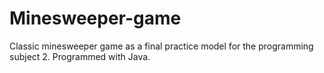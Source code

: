 # Minesweeper-game
Classic minesweeper game as a final practice model for the programming subject 2. Programmed with Java.
